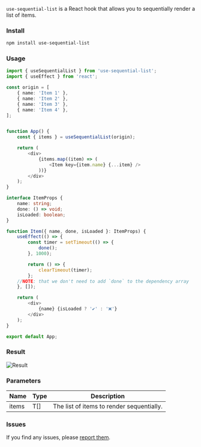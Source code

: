 `use-sequential-list` is a React hook that allows you to sequentially render a list of items.

### Install

```bash
npm install use-sequential-list
```



### Usage

```typescript
import { useSequentialList } from 'use-sequential-list';
import { useEffect } from 'react';

const origin = [
    { name: 'Item 1' },
    { name: 'Item 2' },
    { name: 'Item 3' },
    { name: 'Item 4' },
];


function App() {
    const { items } = useSequentialList(origin);

    return (
        <div>
            {items.map((item) => (
                <Item key={item.name} {...item} />
            ))}
        </div>
    );
}

interface ItemProps {
    name: string;
    done: () => void;
    isLoaded: boolean;
}

function Item({ name, done, isLoaded }: ItemProps) {
    useEffect(() => {
        const timer = setTimeout(() => {
            done();
        }, 1000);

        return () => {
            clearTimeout(timer);
        };
    //NOTE: that we don't need to add `done` to the dependency array
    }, []);

    return (
        <div>
            {name} {isLoaded ? '✔️' : '❌'}
        </div>
    );
}

export default App;
```

### Result
![Result](https://i.ibb.co/kStL6Hx/sample.gif)

### Parameters

| Name  | Type | Description                               |
| ----- | ---- | ----------------------------------------- |
| items | T[]  | The list of items to render sequentially. |

### Issues
If you find any issues, please [report them]().


